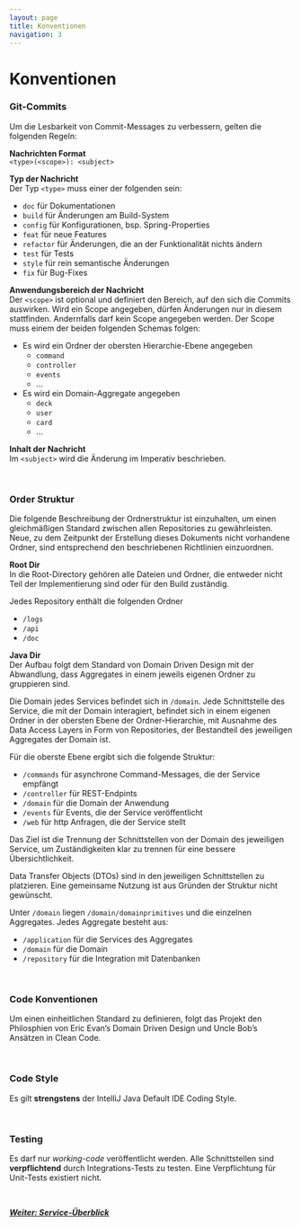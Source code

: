 ```yaml
---
layout: page
title: Konventionen
navigation: 3
---
```


# Konventionen

### Git-Commits

Um die Lesbarkeit von Commit-Messages zu verbessern, gelten die folgenden Regeln:

**Nachrichten Format**  
`<type>(<scope>): <subject>`

**Typ der Nachricht**  
Der Typ `<type>` muss einer der folgenden sein:
- `doc` für Dokumentationen
- `build` für Änderungen am Build-System
- `config` für Konfigurationen, bsp. Spring-Properties
- `feat` für neue Features
- `refactor` für Änderungen, die an der Funktionalität nichts ändern
- `test` für Tests
- `style` für rein semantische Änderungen
- `fix` für Bug-Fixes

**Anwendungsbereich der Nachricht**  
Der `<scope>` ist optional und definiert den Bereich, auf den sich die Commits auswirken.
Wird ein Scope angegeben, dürfen Änderungen nur in diesem stattfinden. Andernfalls darf kein Scope angegeben werden.
Der Scope muss einem der beiden folgenden Schemas folgen:

- Es wird ein Ordner der obersten Hierarchie-Ebene angegeben
    - `command`
    - `controller`
    - `events`
    - ...
- Es wird ein Domain-Aggregate angegeben
    - `deck`
    - `user`
    - `card`
    - ...

**Inhalt der Nachricht**  
Im `<subject>` wird die Änderung im Imperativ beschrieben.

<br/>

### Order Struktur

Die folgende Beschreibung der Ordnerstruktur ist einzuhalten, um einen gleichmäßigen Standard zwischen allen Repositories zu gewährleisten. Neue, zu dem Zeitpunkt der Erstellung dieses Dokuments nicht vorhandene Ordner, sind entsprechend den beschriebenen Richtlinien einzuordnen.

**Root Dir**  
In die Root-Directory gehören alle Dateien und Ordner, die entweder nicht Teil der Implementierung sind oder für den Build zuständig.  

Jedes Repository enthält die folgenden Ordner
- `/logs`
- `/api`
- `/doc`

**Java Dir**  
Der Aufbau folgt dem Standard von Domain Driven Design mit der Abwandlung, dass Aggregates in einem jeweils eigenen Ordner zu gruppieren sind.

Die Domain jedes Services befindet sich in `/domain`. Jede Schnittstelle des Service, die mit der Domain interagiert, befindet sich in einem eigenen Ordner in der obersten Ebene der Ordner-Hierarchie, mit Ausnahme des Data Access Layers in Form von Repositories, der Bestandteil des jeweiligen Aggregates der Domain ist.

Für die oberste Ebene ergibt sich die folgende Struktur:
- `/commands` für asynchrone Command-Messages, die der Service empfängt
- `/controller` für REST-Endpints
- `/domain` für die Domain der Anwendung
- `/events` für Events, die der Service veröffentlicht
- `/web` für http Anfragen, die der Service stellt

Das Ziel ist die Trennung der Schnittstellen von der Domain des jeweiligen Service, um Zuständigkeiten klar zu trennen für eine bessere Übersichtlichkeit.

Data Transfer Objects (DTOs) sind in den jeweiligen Schnittstellen zu platzieren. Eine gemeinsame Nutzung ist aus Gründen der Struktur nicht gewünscht.

Unter `/domain` liegen `/domain/domainprimitives` und die einzelnen Aggregates. Jedes Aggregate besteht aus:
- `/application` für die Services des Aggregates
- `/domain` für die Domain
- `/repository` für die Integration mit Datenbanken

<br/>

### Code Konventionen

Um einen einheitlichen Standard zu definieren, folgt das Projekt den Philosphien von Eric Evan’s Domain Driven Design und Uncle Bob’s Ansätzen in Clean Code.

<br/>

### Code Style

Es gilt **strengstens** der IntelliJ Java Default IDE Coding Style.

<br/>

### Testing

Es darf nur *working-code* veröffentlicht werden. Alle Schnittstellen sind **verpflichtend** durch Integrations-Tests zu testen. Eine Verpflichtung für Unit-Tests existiert nicht.

<br/>

[***Weiter: Service-Überblick***](/srscs-doc/service-overview.html)

<br/>
<br/>
<br/>